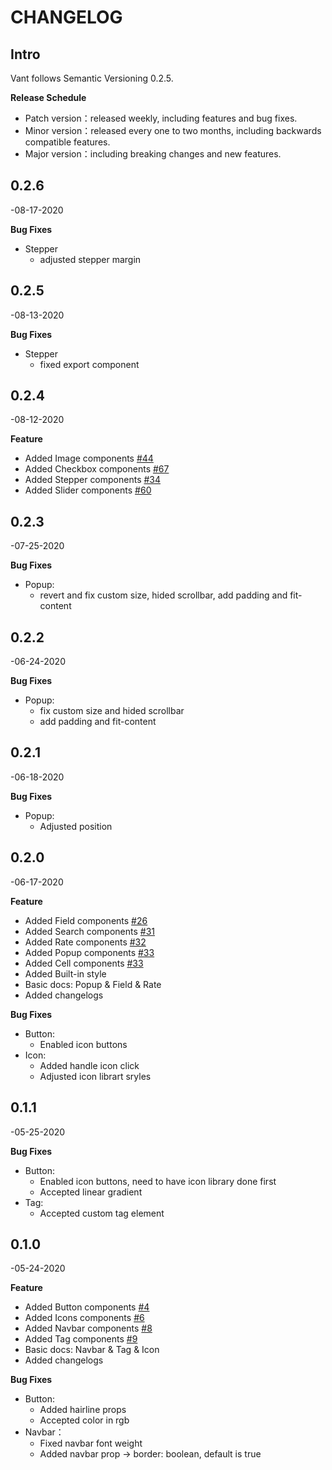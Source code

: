 # CHANGELOG

## Intro

Vant follows Semantic Versioning 0.2.5.

**Release Schedule**

- Patch version：released weekly, including features and bug fixes.
- Minor version：released every one to two months, including backwards compatible features.
- Major version：including breaking changes and new features.

## **0**.2.6

-08-17-2020

**Bug Fixes**

- Stepper
  - adjusted stepper margin

## **0**.2.5

-08-13-2020

**Bug Fixes**

- Stepper
  - fixed export component

## **0**.2.4

-08-12-2020

**Feature**

- Added Image components [\#44](https://github.com/mxdi9i7/vant-react/pull/44)
- Added Checkbox components [\#67](https://github.com/mxdi9i7/vant-react/pull/67)
- Added Stepper components [\#34](https://github.com/mxdi9i7/vant-react/pull/34)
- Added Slider components [\#60](https://github.com/mxdi9i7/vant-react/pull/60)
  
## **0**.2.3

-07-25-2020

**Bug Fixes**

- Popup:
  - revert and fix custom size, hided scrollbar, add padding and fit-content

## **0**.2.2

-06-24-2020

**Bug Fixes**

- Popup:
  - fix custom size and hided scrollbar
  - add padding and fit-content
  
## **0**.2.1

-06-18-2020

**Bug Fixes**

- Popup:
  - Adjusted position

## **0**.2.0

-06-17-2020

**Feature**

- Added Field components [\#26](https://github.com/mxdi9i7/vant-react/pull/26)
- Added Search components [\#31](https://github.com/mxdi9i7/vant-react/pull/31)
- Added Rate components [\#32](https://github.com/mxdi9i7/vant-react/pull/32)
- Added Popup components [\#33](https://github.com/mxdi9i7/vant-react/pull/33)
- Added Cell components [\#33](https://github.com/mxdi9i7/vant-react/pull/42)
- Added Built-in style
- Basic docs: Popup & Field & Rate
- Added changelogs

**Bug Fixes**

- Button:
  - Enabled icon buttons
- Icon:
  - Added handle icon click
  - Adjusted icon librart sryles

## **0**.1.1

-05-25-2020

**Bug Fixes**

- Button:
  - Enabled icon buttons, need to have icon library done first
  - Accepted linear gradient
- Tag:
  - Accepted custom tag element

## **0**.1.0

-05-24-2020

**Feature**

- Added Button components [\#4](https://github.com/mxdi9i7/vant-react/pull/4)
- Added Icons components [\#6](https://github.com/mxdi9i7/vant-react/pull/6)
- Added Navbar components [\#8](https://github.com/mxdi9i7/vant-react/pull/8)
- Added Tag components [\#9](https://github.com/mxdi9i7/vant-react/pull/9)
- Basic docs: Navbar & Tag & Icon
- Added changelogs

**Bug Fixes**

- Button:
  - Added hairline props
  - Accepted color in rgb
- Navbar：
  - Fixed navbar font weight
  - Added navbar prop -&gt; border: boolean, default is true
